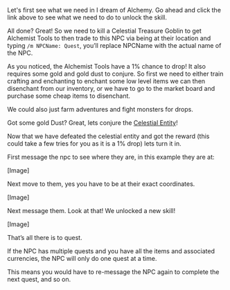 
Let's first see what we need in I dream of Alchemy. Go ahead and click the link above to see what we need to do to unlock the skill.

All done? Great! So we need to kill a Celestial Treasure Goblin to get Alchemist Tools to then trade to this NPC via being at their location and typing `/m NPCName: Quest`, you’ll replace NPCName with the actual name of the NPC.

As you noticed, the Alchemist Tools have a 1% chance to drop! It also requires some gold and gold dust to conjure. So first we need to either train crafting and enchanting to enchant some low level items we can then disenchant from our inventory, or we have to go to the market board and purchase some cheap items to disenchant.

We could also just farm adventures and fight monsters for drops.

Got some gold Dust? Great, lets conjure the [Celestial Entity]()!

Now that we have defeated the celestial entity and got the reward (this could take a few tries for you as it is a 1% drop) lets turn it in.

First message the npc to see where they are, in this example they are at:

[Image]

Next move to them, yes you have to be at their exact coordinates.

[Image]

Next message them. Look at that! We unlocked a new skill!

[Image]

That’s all there is to quest. 

If the NPC has multiple quests and you have all the items and associated currencies, the NPC will only do one quest at a time. 

This means you would have to re-message the NPC again to complete the next quest, and so on.
